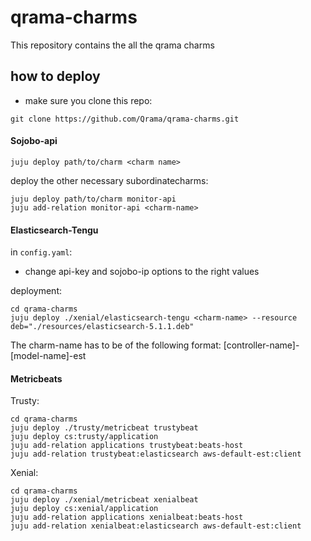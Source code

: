 # qrama-charms
This repository contains the all the qrama charms

## how to deploy 
- make sure you clone this repo:
```shell
git clone https://github.com/Qrama/qrama-charms.git
```

#### Sojobo-api

    juju deploy path/to/charm <charm name>

deploy the other necessary subordinatecharms:

    juju deploy path/to/charm monitor-api
    juju add-relation monitor-api <charm-name>

#### Elasticsearch-Tengu
 in `config.yaml`:
 - change api-key and sojobo-ip options to the right values

deployment:

    cd qrama-charms
    juju deploy ./xenial/elasticsearch-tengu <charm-name> --resource deb="./resources/elasticsearch-5.1.1.deb"
    
The charm-name has to be of the following format: [controller-name]-[model-name]-est

#### Metricbeats
Trusty:

    cd qrama-charms
    juju deploy ./trusty/metricbeat trustybeat
    juju deploy cs:trusty/application
    juju add-relation applications trustybeat:beats-host
    juju add-relation trustybeat:elasticsearch aws-default-est:client

Xenial:

    cd qrama-charms
    juju deploy ./xenial/metricbeat xenialbeat
    juju deploy cs:xenial/application
    juju add-relation applications xenialbeat:beats-host
    juju add-relation xenialbeat:elasticsearch aws-default-est:client
    
